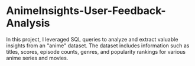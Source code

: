 # AnimeInsights-User-Feedback-Analysis
In this project, I leveraged SQL queries to analyze and extract valuable insights from an "anime" dataset. The dataset includes information such as titles, scores, episode counts, genres, and popularity rankings for various anime series and movies.
